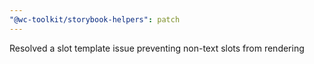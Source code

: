 ```yaml
---
"@wc-toolkit/storybook-helpers": patch
---
```


Resolved a slot template issue preventing non-text slots from rendering
